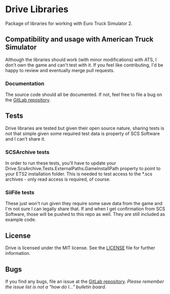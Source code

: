 # Drive Libraries

Package of libraries for working with Euro Truck Simulator 2.


## Compatibility and usage with American Truck Simulator

Although the libraries should work (with minor modifications) with ATS, I don't own the game and can't test with it. If you feel like contributing, I'd be happy to review and eventually merge pull requests.


### Documentation

The source code should all be documented. If not, feel free to file a bug on the [GitLab repository](https://gitlab.com/drive-ets/drive-libs).


## Tests

Drive libraries are tested but given their open source nature, sharing tests is not that simple given some required test data is property of SCS Software and I can't share it.


### SCSArchive tests

In order to run these tests, you'll have to update your Drive.ScsArchive.Tests.ExternalPaths.GameInstallPath property to point to your ETS2 installation folder. This is needed to test access to the \*.scs archives - only read access is required, of course.


### SiiFile tests

These just won't run given they require some save data from the game and I'm not sure I can legally share that. If and when I get confirmation from SCS Software, those will be pushed to this repo as well. They are still included as example code.


## License

Drive is licensed under the MIT license. See the [LICENSE](./LICENSE.txt) file for further information.


## Bugs

If you find any bugs, file an issue at the [GitLab repository](https://gitlab.com/drive-ets/drive-libs).
*Please remember the issue list is not a "how do I..." bulletin board.*
